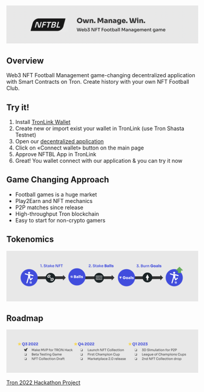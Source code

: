 ![intro](/images/intro.png)

## Overview

Web3 NFT Football Management game-changing decentralized application with Smart Contracts on Tron. Create history with your own NFT Football Club.

## Try it!

1. Install [TronLink Wallet](https://chrome.google.com/webstore/detail/tronlink/ibnejdfjmmkpcnlpebklmnkoeoihofec)
2. Create new or import exist your wallet in TronLink (use Tron Shasta Testnet)
3. Open our [decentralized application](https://tron.kosyachniy.com/)
4. Click on «Connect wallet» button on the main page
5. Approve NFTBL App in TronLink
6. Great! You wallet connect with our application & you can try it now

## Game Changing Approach

- Football games is a huge market
- Play2Earn and NFT mechanics
- P2P matches since release
- High-throughput Tron blockchain
- Easy to start for non-crypto gamers 

## Tokenomics
![intro](/images/tokenomics.png)

## Roadmap
![intro](/images/roadmap.png)

[Tron 2022 Hackathon Project](https://trons3.devpost.com/)
